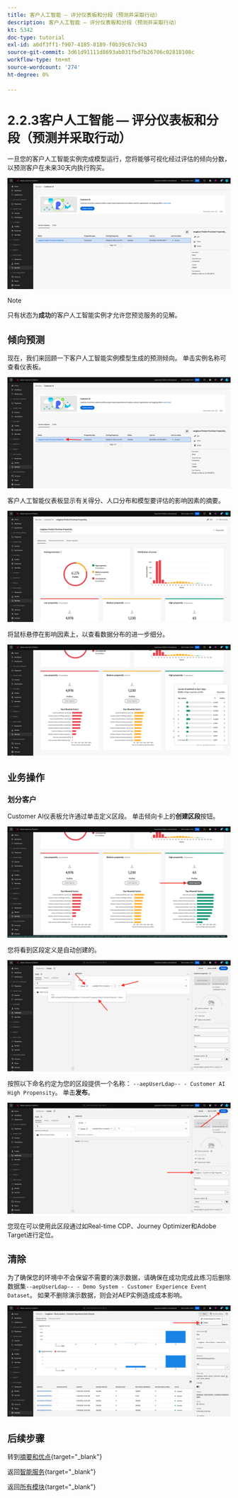 ```yaml
---
title: 客户人工智能 — 评分仪表板和分段（预测并采取行动）
description: 客户人工智能 — 评分仪表板和分段（预测并采取行动）
kt: 5342
doc-type: tutorial
exl-id: a6df3ff1-f907-4185-8189-f0b39c67c943
source-git-commit: 3d61d91111d8693ab031fbd7b26706c02818108c
workflow-type: tm+mt
source-wordcount: '274'
ht-degree: 0%

---
```


# 2.2.3客户人工智能 — 评分仪表板和分段（预测并采取行动）

一旦您的客户人工智能实例完成模型运行，您将能够可视化经过评估的倾向分数，以预测客户在未来30天内执行购买。

![AI](./images/caiinstancesummary1.png)

>[!NOTE]
>
>只有状态为&#x200B;**成功**&#x200B;的客户人工智能实例才允许您预览服务的见解。

## 倾向预测

现在，我们来回顾一下客户人工智能实例模型生成的预测倾向。 单击实例名称可查看仪表板。

![AI](./images/caimodels1.png)

客户人工智能仪表板显示有关得分、人口分布和模型要评估的影响因素的摘要。

![AI描述](./images/caidescription.png)

将鼠标悬停在影响因素上，以查看数据分布的进一步细分。

![影响因素](./images/caiinfluencefactors.png)

## 业务操作

### 划分客户

Customer AI仪表板允许通过单击定义区段。 单击倾向卡上的&#x200B;**创建区段**&#x200B;按钮。

![创建区段](./images/caiinfluencefactors1.png)

您将看到区段定义是自动创建的。

![区段规则](./images/caicreatesegment.png)

按照以下命名约定为您的区段提供一个名称： `--aepUserLdap-- - Customer AI High Propensity`。 单击&#x200B;**发布**。

![区段规则](./images/caicreatesegment1.png)

您现在可以使用此区段通过如Real-time CDP、Journey Optimizer和Adobe Target进行定位。

## 清除

为了确保您的环境中不会保留不需要的演示数据，请确保在成功完成此练习后删除数据集`--aepUserLdap-- - Demo System - Customer Experience Event Dataset`。 如果不删除演示数据，则会对AEP实例造成成本影响。

![轮廓](./images/cleanup.png)

## 后续步骤

转到[摘要和优点](./summary.md){target="_blank"}

返回[智能服务](./intelligent-services.md){target="_blank"}

返回[所有模块](./../../../../overview.md){target="_blank"}
